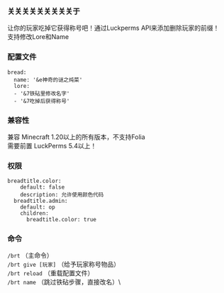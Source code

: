 ### 关关关关关关关关关于

让你的玩家吃掉它获得称号吧！通过Luckperms API来添加删除玩家的前缀！\
支持修改Lore和Name

### 配置文件

```
bread:
  name: '&e神奇的谜之炖菜'
  lore:
  - '&7铁砧里修改名字'
  - '&7吃掉后获得称号'
```

### 兼容性

 兼容 Minecraft 1.20以上的所有版本，不支持Folia\
 需要前置 LuckPerms 5.4以上！

### 权限

```
breadtitle.color:
    default: false
    description: 允许使用颜色代码
  breadtitle.admin:
    default: op
    children:
      breadtitle.color: true
```
### 命令

`/brt` （主命令）\
`/brt give [玩家]` （给予玩家称号物品）\
`/brt reload` （重载配置文件）\
`/brt name` （跳过铁砧步骤，直接改名）\
